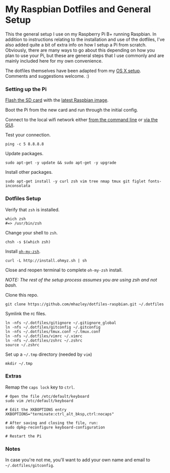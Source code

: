 # My Raspbian Dotfiles and General Setup

This the general setup I use on my Raspberry Pi B+ running Raspbian. In addition to instructions relating to the installation and use of the dotfiles, I've also added quite a bit of extra info on how I setup a Pi from scratch. Obviously, there are many ways to go about this depending on how you plan to use your Pi, but these are general steps that I use commonly and are mainly included here for my own convenience.

The dotfiles themselves have been adapted from my [OS X setup](https://github.com/joshukraine/dotfiles). Comments and suggestions welcome. :)

### Setting up the Pi

[Flash the SD card](http://www.raspberrypi.org/documentation/installation/installing-images/README.md) with the [latest Raspbian image](http://www.raspberrypi.org/downloads/).

Boot the Pi from the new card and run through the initial config.

Connect to the local wifi network either [from the command line](https://github.com/joshukraine/dotfiles-raspbian/blob/master/wifi-setup.md) or [via the GUI](https://learn.adafruit.com/adafruits-raspberry-pi-lesson-3-network-setup/setting-up-wifi-with-raspbian).

Test your connection.

    ping -c 5 8.8.8.8

Update packages.

    sudo apt-get -y update && sudo apt-get -y upgrade

Install other packages.

    sudo apt-get install -y curl zsh vim tree nmap tmux git figlet fonts-inconsolata


### Dotfiles Setup

Verify that `zsh` is installed.

    which zsh
    #=> /usr/bin/zsh

Change your shell to `zsh`.

    chsh -s $(which zsh)


Install [`oh-my-zsh`](https://github.com/robbyrussell/oh-my-zsh).

    curl -L http://install.ohmyz.sh | sh

Close and reopen terminal to complete `oh-my-zsh` install.

*NOTE: The rest of the setup process assumes you are using zsh and not bash.*

Clone this repo.

    git clone https://github.com/mhazley/dotfiles-raspbian.git ~/.dotfiles

Symlink the rc files.

    ln -nfs ~/.dotfiles/gitignore ~/.gitignore_global
    ln -nfs ~/.dotfiles/gitconfig ~/.gitconfig
    ln -nfs ~/.dotfiles/tmux.conf ~/.tmux.conf
    ln -nfs ~/.dotfiles/vimrc ~/.vimrc
    ln -nfs ~/.dotfiles/zshrc ~/.zshrc
    source ~/.zshrc

Set up a `~/.tmp` directory (needed by `vim`)

    mkdir ~/.tmp

### Extras
    
Remap the `caps lock` key to `ctrl`.

	# Open the file /etc/default/keyboard
	sudo vim /etc/default/keyboard
	
	# Edit the XKBOPTIONS entry
	XKBOPTIONS="terminate:ctrl_alt_bksp,ctrl:nocaps"
	
	# After saving and closing the file, run:
	sudo dpkg-reconfigure keyboard-configuration
	
	# Restart the Pi

### Notes

In case you're not me, you'll want to add your own name and email to `~/.dotfiles/gitconfig`.


